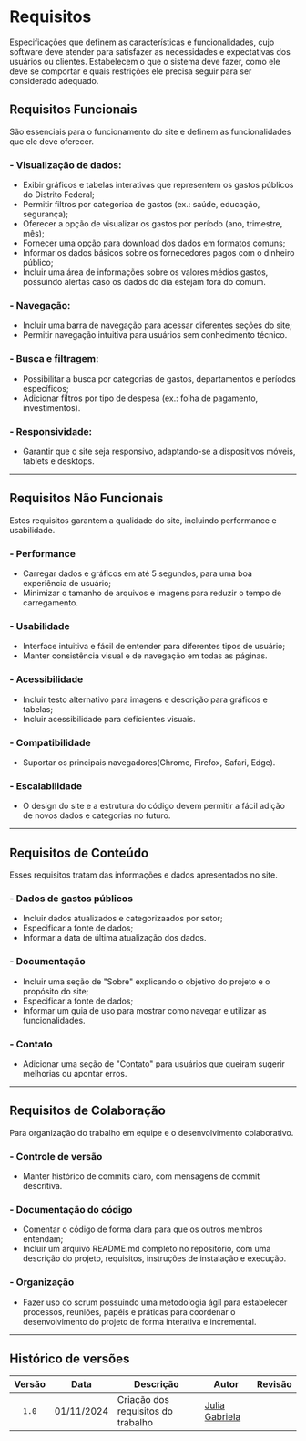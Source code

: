 # Requisitos
Especificações que definem as características e funcionalidades, cujo software deve atender para satisfazer as necessidades e expectativas dos usuários ou clientes. Estabelecem o que o sistema deve fazer, como ele deve se comportar e quais restrições ele precisa seguir para ser considerado adequado.

## Requisitos Funcionais 
São essenciais para o funcionamento do site e definem as funcionalidades que ele deve oferecer.

### - Visualização de dados:
- Exibir gráficos e tabelas interativas que representem os gastos públicos do Distrito Federal;
- Permitir filtros por categoriaa de gastos (ex.: saúde, educação, segurança);
- Oferecer a opção de visualizar os gastos por período (ano, trimestre, mês);
- Fornecer uma opção para download dos dados em formatos comuns;
- Informar os dados básicos sobre os fornecedores pagos com o dinheiro público; 
- Incluir uma área de informações sobre os valores médios gastos, possuindo alertas caso os dados do dia estejam fora do comum.
### - Navegação:
- Incluir uma barra de navegação para acessar diferentes seções do site;
- Permitir navegação intuitiva para usuários sem conhecimento técnico.
### - Busca e filtragem:
- Possibilitar a busca por categorias de gastos, departamentos e períodos específicos;
- Adicionar filtros por tipo de despesa (ex.: folha de pagamento, investimentos).
### - Responsividade:
- Garantir que o site seja responsivo, adaptando-se a dispositivos móveis, tablets e desktops.
--------------------------------------------------------------------------------------------------------------------------------------------------------------------------------------------------
## Requisitos Não Funcionais
Estes requisitos garantem a qualidade do site, incluindo performance e usabilidade.

### - Performance
- Carregar dados e gráficos em até 5 segundos, para uma boa experiência de usuário; 
- Minimizar o tamanho de arquivos e imagens para reduzir o tempo de carregamento.
### - Usabilidade
- Interface intuitiva e fácil de entender para diferentes tipos de usuário;
- Manter consistência visual e de navegação em todas as páginas.
### - Acessibilidade
- Incluir testo alternativo para imagens e descrição para gráficos e tabelas;
- Incluir acessibilidade para deficientes visuais.
### - Compatibilidade
- Suportar os principais navegadores(Chrome, Firefox, Safari, Edge).
### - Escalabilidade
- O design do site e a estrutura do código devem permitir a fácil adição de novos dados e categorias no futuro.
--------------------------------------------------------------------------------------------------------------------------------------------------------------------------------------------------
## Requisitos de Conteúdo
Esses requisitos tratam das informações e dados apresentados no site.

### - Dados de gastos públicos
- Incluir dados atualizados e categorizaados por setor;
- Especificar a fonte de dados;
- Informar a data de última atualização dos dados.
### - Documentação
- Incluir uma seção de "Sobre" explicando o objetivo do projeto e o propósito do site;
- Especificar a fonte de dados;
- Informar um guia de uso para mostrar como navegar e utilizar as funcionalidades. 
### - Contato
- Adicionar uma seção de "Contato" para usuários que queiram sugerir melhorias ou apontar erros.
--------------------------------------------------------------------------------------------------------------------------------------------------------------------------------------------------
## Requisitos de Colaboração
Para organização do trabalho em equipe e o desenvolvimento colaborativo.

### - Controle de versão
- Manter histórico de commits claro, com mensagens de commit descritiva.
### - Documentação do código
- Comentar o código de forma clara para que os outros membros entendam;
- Incluir um arquivo README.md completo no repositório, com uma descrição do projeto, requisitos, instruções de instalação e execução.
### - Organização 
- Fazer uso do scrum possuindo uma metodologia ágil para estabelecer processos, reuniões, papéis e práticas para coordenar o desenvolvimento do projeto de forma interativa e incremental.
--------------------------------------------------------------------------------------------------------------------------------------------------------------------------------------------------

## Histórico de versões

| Versão |    Data    | Descrição                                      | Autor                                               | Revisão                                                      |
| :----: | :--------: | ---------------------------------------------- | --------------------------------------------------- | ------------------------------------------------------------ |
| `1.0`  | 01/11/2024 | Criação dos requisitos do trabalho | [Julia Gabriela](https://github.com/JuliaGabP) ||
